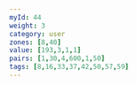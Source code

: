 ```yaml
---
myId: 44
weight: 3
category: user
zones: [8,40]
value: [193,3,1,1]
pairs: [1,30,4,600,1,50]
tags: [8,16,33,37,42,50,57,59]
---
```

